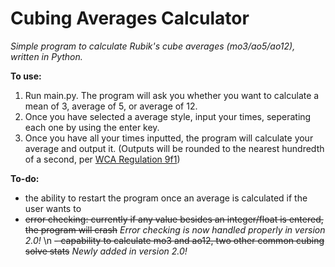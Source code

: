 # Cubing Averages Calculator



_Simple program to calculate Rubik's cube averages (mo3/ao5/ao12), written in Python._

**To use:**
1. Run main.py. The program will ask you whether you want to calculate a mean of 3, average of 5, or average of 12. 
2. Once you have selected a average style, input your times, seperating each one by using the enter key.
3. Once you have all your times inputted, the program will calculate your average and output it. (Outputs will be rounded to the nearest hundredth of a second, per <a href="https://www.worldcubeassociation.org/regulations/#9f1">WCA Regulation 9f1</a>)

**To-do:**
 - the ability to restart the program once an average is calculated if the user wants to
 - ~~error checking: currently if any value besides an integer/float is entered, the program will crash~~ _Error checking is now handled properly in version 2.0!_
 \n
 ~~- capability to calculate mo3 and ao12, two other common cubing solve stats~~ _Newly added in version 2.0!_

 
